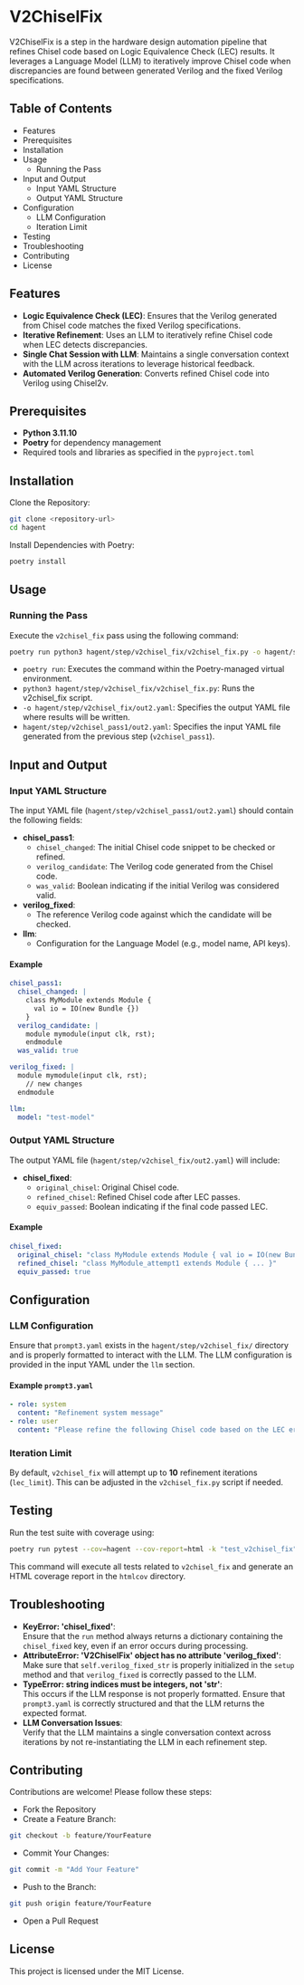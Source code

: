 # V2ChiselFix

V2ChiselFix is a step in the hardware design automation pipeline that refines Chisel code based on Logic Equivalence Check (LEC) results. It leverages a Language Model (LLM) to iteratively improve Chisel code when discrepancies are found between generated Verilog and the fixed Verilog specifications.

## Table of Contents
- Features
- Prerequisites
- Installation
- Usage
  - Running the Pass
- Input and Output
  - Input YAML Structure
  - Output YAML Structure
- Configuration
  - LLM Configuration
  - Iteration Limit
- Testing
- Troubleshooting
- Contributing
- License

## Features
- **Logic Equivalence Check (LEC)**: Ensures that the Verilog generated from Chisel code matches the fixed Verilog specifications.
- **Iterative Refinement**: Uses an LLM to iteratively refine Chisel code when LEC detects discrepancies.
- **Single Chat Session with LLM**: Maintains a single conversation context with the LLM across iterations to leverage historical feedback.
- **Automated Verilog Generation**: Converts refined Chisel code into Verilog using Chisel2v.

## Prerequisites
- **Python 3.11.10**
- **Poetry** for dependency management
- Required tools and libraries as specified in the `pyproject.toml`

## Installation
Clone the Repository:
```bash
git clone <repository-url>
cd hagent
```
Install Dependencies with Poetry:
```bash
poetry install
```

## Usage

### Running the Pass
Execute the `v2chisel_fix` pass using the following command:
```bash
poetry run python3 hagent/step/v2chisel_fix/v2chisel_fix.py -o hagent/step/v2chisel_fix/out2.yaml hagent/step/v2chisel_pass1/out2.yaml
```
- `poetry run`: Executes the command within the Poetry-managed virtual environment.
- `python3 hagent/step/v2chisel_fix/v2chisel_fix.py`: Runs the v2chisel_fix script.
- `-o hagent/step/v2chisel_fix/out2.yaml`: Specifies the output YAML file where results will be written.
- `hagent/step/v2chisel_pass1/out2.yaml`: Specifies the input YAML file generated from the previous step (`v2chisel_pass1`).

## Input and Output

### Input YAML Structure
The input YAML file (`hagent/step/v2chisel_pass1/out2.yaml`) should contain the following fields:
- **chisel_pass1**:
  - `chisel_changed`: The initial Chisel code snippet to be checked or refined.
  - `verilog_candidate`: The Verilog code generated from the Chisel code.
  - `was_valid`: Boolean indicating if the initial Verilog was considered valid.
- **verilog_fixed**:
  - The reference Verilog code against which the candidate will be checked.
- **llm**:
  - Configuration for the Language Model (e.g., model name, API keys).

#### Example
```yaml
chisel_pass1:
  chisel_changed: |
    class MyModule extends Module {
      val io = IO(new Bundle {})
    }
  verilog_candidate: |
    module mymodule(input clk, rst);
    endmodule
  was_valid: true

verilog_fixed: |
  module mymodule(input clk, rst);
    // new changes
  endmodule

llm:
  model: "test-model"
```

### Output YAML Structure
The output YAML file (`hagent/step/v2chisel_fix/out2.yaml`) will include:
- **chisel_fixed**:
  - `original_chisel`: Original Chisel code.
  - `refined_chisel`: Refined Chisel code after LEC passes.
  - `equiv_passed`: Boolean indicating if the final code passed LEC.

#### Example
```yaml
chisel_fixed:
  original_chisel: "class MyModule extends Module { val io = IO(new Bundle {}) }"
  refined_chisel: "class MyModule_attempt1 extends Module { ... }"
  equiv_passed: true
```

## Configuration

### LLM Configuration
Ensure that `prompt3.yaml` exists in the `hagent/step/v2chisel_fix/` directory and is properly formatted to interact with the LLM. The LLM configuration is provided in the input YAML under the `llm` section.

#### Example `prompt3.yaml`
```yaml
- role: system
  content: "Refinement system message"
- role: user
  content: "Please refine the following Chisel code based on the LEC error."
```

### Iteration Limit
By default, `v2chisel_fix` will attempt up to **10** refinement iterations (`lec_limit`). This can be adjusted in the `v2chisel_fix.py` script if needed.

## Testing
Run the test suite with coverage using:
```bash
poetry run pytest --cov=hagent --cov-report=html -k "test_v2chisel_fix" -v
```
This command will execute all tests related to `v2chisel_fix` and generate an HTML coverage report in the `htmlcov` directory.

## Troubleshooting
- **KeyError: 'chisel_fixed'**:  
  Ensure that the `run` method always returns a dictionary containing the `chisel_fixed` key, even if an error occurs during processing.
- **AttributeError: 'V2ChiselFix' object has no attribute 'verilog_fixed'**:  
  Make sure that `self.verilog_fixed_str` is properly initialized in the `setup` method and that `verilog_fixed` is correctly passed to the LLM.
- **TypeError: string indices must be integers, not 'str'**:  
  This occurs if the LLM response is not properly formatted. Ensure that `prompt3.yaml` is correctly structured and that the LLM returns the expected format.
- **LLM Conversation Issues**:  
  Verify that the LLM maintains a single conversation context across iterations by not re-instantiating the LLM in each refinement step.

## Contributing
Contributions are welcome! Please follow these steps:
- Fork the Repository
- Create a Feature Branch:
```bash
git checkout -b feature/YourFeature
```
- Commit Your Changes:
```bash
git commit -m "Add Your Feature"
```
- Push to the Branch:
```bash
git push origin feature/YourFeature
```
- Open a Pull Request

## License
This project is licensed under the MIT License.
